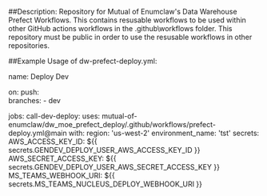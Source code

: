 ##Description: Repository for Mutual of Enumclaw's Data Warehouse Prefect Workflows. This contains resusable workflows to be used within other GitHub actions workflows in the .github\workflows folder. This repository must be public in order to use the resusable workflows in other repositories.

##Example Usage of dw-prefect-deploy.yml:

name: Deploy Dev

on:
  push:  
    branches:
      - dev

jobs:
  call-dev-deploy:
    uses: mutual-of-enumclaw/dw_moe_prefect_deploy/.github/workflows/prefect-deploy.yml@main
    with:
      region: 'us-west-2'
      environment_name: 'tst'
    secrets:
      AWS_ACCESS_KEY_ID: ${{ secrets.GENDEV_DEPLOY_USER_AWS_ACCESS_KEY_ID }}
      AWS_SECRET_ACCESS_KEY: ${{ secrets.GENDEV_DEPLOY_USER_AWS_SECRET_ACCESS_KEY }}
      MS_TEAMS_WEBHOOK_URI:  ${{ secrets.MS_TEAMS_NUCLEUS_DEPLOY_WEBHOOK_URI }}